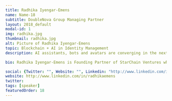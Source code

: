 ```yaml
---
title: Radhika Iyengar-Emens
name: Name-18
subtitle: DoubleNova Group Managing Partner 
layout: 2018_default
modal-id: 1
img: radhika.jpg
thumbnail: radhika.jpg
alt: Picture of Radhika Iyengar-Emens
topic: Blockchain + AI in Identity Management
description: AI assistants, bots and avatars are converging in the next wave of development in our personal identities. The fundamental issue of trust is still elusive, and blockchain will transform the face of security and trust in identity management.

bio: Radhika Iyengar-Emens is Founding Partner of StarChain Ventures which is focused on foundational blockchain technology and enterprise blockchain solutions. She is a TEDx speaker, a Silicon Valley Woman of Influence, a serial entrepreneur, a crypto investor and an expert in blockchain and healthcare. Radhika is also Managing Partner of DoubleNova Group, a Silicon Valley-based blockchain advisory. She has been a keynote and panel speaker at Stanford University, Google, UC Berkeley, has been featured in radio shows, podcasts and at prominent blockchain and healthcare conferences in Silicon Valley and internationally. Radhika is a passionate advocate for women in technology and diversity, an active speaker on Women in Blockchain panels and at global women's conferences, and an Advisory Board Member at Women in Technology International (WITI). She holds an A.B. from Bryn Mawr College and an MBA from Chapman University.

social: {Twitter: "", Website: "", Linkedin: "http://www.linkedin.com/in/radhikaemens" }
website: http://www.linkedin.com/in/radhikaemens
twitter: 
tags: [speaker]
featuredOrder: 18
---
```

